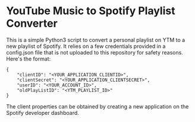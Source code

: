 # YouTube Music to Spotify Playlist Converter

This is a simple Python3 script to convert a personal playlist on YTM to a new playlist of Spotify. It relies on a few credentials provided in a config.json file that is not uploaded to this repository for safety reasons. Here's the format:

```
{
	"clientID": "<YOUR_APPLICATION_CLIENTID>",
	"clientSecret": "<YOUR_APPLICATION_CLIENTSECRET>",
	"userID": "<YOUR_ACCOUNT_ID>",
	"oldPlayListID": "<YTM_PLAYLIST_ID>"
}

```

The client properties can be obtained by creating a new application on the Spotify developer dashboard.
